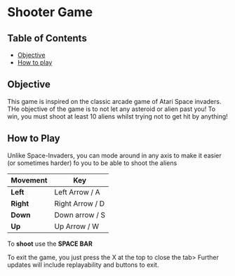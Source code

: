 # Shooter Game

## Table of Contents
- [Objective](#objective)
- [How to play](#how-to-play)

## Objective
This game is inspired on the classic arcade game of Atari Space invaders. THe objective of the game is to not let any asteroid or alien past you! To win, you must shoot at least 10 aliens whilst trying not to get hit by anything!


## How to Play
Unlike Space-Invaders, you can mode around in any axis to make it easier (or sometimes harder) fo you to be able to shoot the aliens

| Movement               | Key |
|-----------------------|-----|
| **Left**       | Left Arrow / A   |
| **Right**  | Right Arrow / D   |
| **Down**   | Down arrow / S   |
| **Up**| Up Arrow / W   |

To **shoot** use the **SPACE BAR**

To exit the game, you just press the X at the top to close the tab> Further updates will include replayability and buttons to exit.